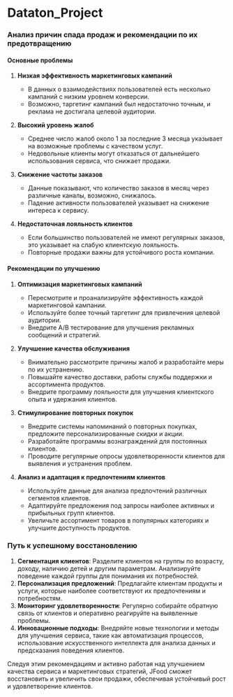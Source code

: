# Dataton_Project
### Анализ причин спада продаж и рекомендации по их предотвращению

#### Основные проблемы

1. **Низкая эффективность маркетинговых кампаний**
    - В данных о взаимодействиях пользователей есть несколько кампаний с низким уровнем конверсии.
    - Возможно, таргетинг кампаний был недостаточно точным, и реклама не достигала целевой аудитории.

2. **Высокий уровень жалоб**
    - Среднее число жалоб около 1 за последние 3 месяца указывает на возможные проблемы с качеством услуг.
    - Недовольные клиенты могут отказаться от дальнейшего использования сервиса, что снижает продажи.

3. **Снижение частоты заказов**
    - Данные показывают, что количество заказов в месяц через различные каналы, возможно, снижалось.
    - Падение активности пользователей указывает на снижение интереса к сервису.

4. **Недостаточная лояльность клиентов**
    - Если большинство пользователей не имеют регулярных заказов, это указывает на слабую клиентскую лояльность.
    - Повторные продажи важны для устойчивого роста компании.

#### Рекомендации по улучшению

1. **Оптимизация маркетинговых кампаний**
    - Пересмотрите и проанализируйте эффективность каждой маркетинговой кампании.
    - Используйте более точный таргетинг для привлечения целевой аудитории.
    - Внедрите A/B тестирование для улучшения рекламных сообщений и стратегий.

2. **Улучшение качества обслуживания**
    - Внимательно рассмотрите причины жалоб и разработайте меры по их устранению.
    - Повышайте качество доставки, работы службы поддержки и ассортимента продуктов.
    - Внедрите программу лояльности для улучшения клиентского опыта и удержания клиентов.

3. **Стимулирование повторных покупок**
    - Внедрите системы напоминаний о повторных покупках, предложите персонализированные скидки и акции.
    - Разработайте программы вознаграждений для постоянных клиентов.
    - Проводите регулярные опросы удовлетворенности клиентов для выявления и устранения проблем.

4. **Анализ и адаптация к предпочтениям клиентов**
    - Используйте данные для анализа предпочтений различных сегментов клиентов.
    - Адаптируйте предложения под запросы наиболее активных и прибыльных групп клиентов.
    - Увеличьте ассортимент товаров в популярных категориях и улучшите доступность продуктов.

### Путь к успешному восстановлению

1. **Сегментация клиентов**: Разделите клиентов на группы по возрасту, доходу, наличию детей и другим параметрам. Анализируйте поведение каждой группы для понимания их потребностей.
2. **Персонализация предложений**: Предлагайте клиентам продукты и услуги, которые наиболее соответствуют их предпочтениям и потребностям.
3. **Мониторинг удовлетворенности**: Регулярно собирайте обратную связь от клиентов и оперативно реагируйте на выявленные проблемы.
4. **Инновационные подходы**: Внедряйте новые технологии и методы для улучшения сервиса, такие как автоматизация процессов, использование искусственного интеллекта для анализа данных и предсказания поведения клиентов.

Следуя этим рекомендациям и активно работая над улучшением качества сервиса и маркетинговых стратегий, JFood сможет восстановить и увеличить свои продажи, обеспечивая устойчивый рост и удовлетворение клиентов.
